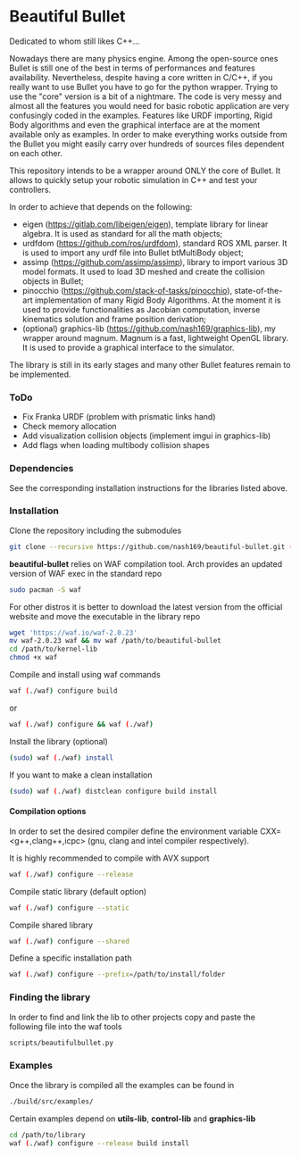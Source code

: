 # Beautiful Bullet
Dedicated to whom still likes C++...

Nowadays there are many physics engine. Among the open-source ones Bullet is still one of the best in terms of performances and features availability. Nevertheless, despite having a core written in C/C++, if you really want to use Bullet you have to go for the python wrapper. Trying to use the "core" version is a bit of a nightmare. The code is very messy and almost all the features you would need for basic robotic application are very confusingly coded in the examples. Features like URDF importing, Rigid Body algorithms and even the graphical interface are at the moment available only as examples. In order to make everything works outside from the Bullet you might easily carry over hundreds of sources files dependent on each other.

This repository intends to be a wrapper around ONLY the core of Bullet. It allows to quickly setup your robotic simulation in C++ and test your controllers.

In order to achieve that depends on the following:
- eigen (https://gitlab.com/libeigen/eigen), template library for linear algebra. It is used as standard for all the math objects;
- urdfdom (https://github.com/ros/urdfdom), standard ROS XML parser. It is used to import any urdf file into Bullet btMultiBody object;
- assimp  (https://github.com/assimp/assimp), library to import various 3D model formats. It used to load 3D meshed and create the collision objects in Bullet;
- pinocchio (https://github.com/stack-of-tasks/pinocchio), state-of-the-art implementation of many Rigid Body Algorithms. At the moment it is used to provide functionalities as Jacobian computation, inverse kinematics solution and frame position derivation;
- (optional) graphics-lib (https://github.com/nash169/graphics-lib), my wrapper around magnum. Magnum is a fast, lightweight OpenGL library. It is used to provide a graphical interface to the simulator.

The library is still in its early stages and many other Bullet features remain to be implemented.

### ToDo
- Fix Franka URDF (problem with prismatic links hand)
- Check memory allocation
- Add visualization collision objects (implement imgui in graphics-lib)
- Add flags when loading multibody collision shapes

### Dependencies
See the corresponding installation instructions for the libraries listed above.

### Installation
Clone the repository including the submodules
```sh
git clone --recursive https://github.com/nash169/beautiful-bullet.git (git@github.com:nash169/beautiful-bullet.git)
```
**beautiful-bullet** relies on WAF compilation tool.
Arch provides an updated version of WAF exec in the standard repo
```sh
sudo pacman -S waf
```
For other distros it is better to download the latest version from the official website and move the executable in the library repo
```sh
wget 'https://waf.io/waf-2.0.23'
mv waf-2.0.23 waf && mv waf /path/to/beautiful-bullet
cd /path/to/kernel-lib
chmod +x waf
```
Compile and install using waf commands
```sh
waf (./waf) configure build
```
or
```sh
waf (./waf) configure && waf (./waf)
```
Install the library (optional)
```sh
(sudo) waf (./waf) install
```
If you want to make a clean installation
```sh
(sudo) waf (./waf) distclean configure build install
```

#### Compilation options
In order to set the desired compiler define the environment variable CXX=<g++,clang++,icpc> (gnu, clang and intel compiler respectively).

It is highly recommended to compile with AVX support
```sh
waf (./waf) configure --release
```
Compile static library (default option)
```sh
waf (./waf) configure --static
```
Compile shared library
```sh
waf (./waf) configure --shared
```
Define a specific installation path
```sh
waf (./waf) configure --prefix=/path/to/install/folder
```

### Finding the library
In order to find and link the lib to other projects copy and paste the following file into the waf tools
```sh
scripts/beautifulbullet.py
```

### Examples
Once the library is compiled all the examples can be found in
```sh
./build/src/examples/
```
Certain examples depend on **utils-lib**, **control-lib** and **graphics-lib**
```sh
cd /path/to/library
waf (./waf) configure --release build install
```
